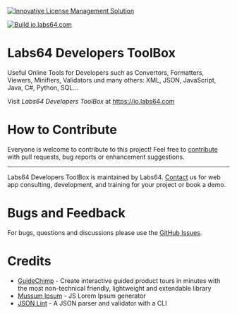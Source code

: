 <a href="https://io.labs64.com"><img src="https://repository-images.githubusercontent.com/15517670/8c174e00-b265-11ea-9f4e-381c07548b7c" alt="Innovative License Management Solution"></a>

[![Build io.labs64.com](https://github.com/Labs64/labs64.github.io/workflows/Build%20io.labs64.com/badge.svg)](https://github.com/Labs64/labs64.github.io/actions?query=workflow%3A%22Build+io.labs64.com%22)

# Labs64 Developers ToolBox

Useful Online Tools for Developers such as Convertors, Formatters, Viewers, Minifiers, Validators und many others: XML, JSON, JavaScript, Java, C#, Python, SQL...

Visit *Labs64 Developers ToolBox* at https://io.labs64.com

# How to Contribute

Everyone is welcome to contribute to this project!
Feel free to [contribute](CONTRIBUTING.md) with pull requests, bug reports or enhancement suggestions.

---

Labs64 Developers ToolBox is maintained by Labs64.
[Contact](https://www.labs64.com/contact/) us for web app consulting, development, and training for your project or book a demo.

# Bugs and Feedback

For bugs, questions and discussions please use the [GitHub Issues](https://github.com/Labs64/labs64.github.io/issues).

# Credits

- [GuideChimp](https://github.com/Labs64/GuideChimp) - Create interactive guided product tours in minutes with the most non-technical friendly, lightweight and extendable library
- [Mussum Ipsum](https://github.com/diegofelipece/mussum-ipsum) - JS Lorem Ipsum generator
- [JSON Lint](https://github.com/zaach/jsonlint) - A JSON parser and validator with a CLI
